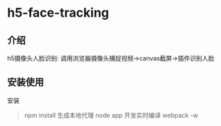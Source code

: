 # h5-face-tracking
## 介绍
h5摄像头人脸识别: 调用浏览器摄像头捕捉视频->canvas截屏->插件识别人脸

## 安装使用
安装
> npm install
生成本地代理
> node app
开发实时编译
> webpack -w
